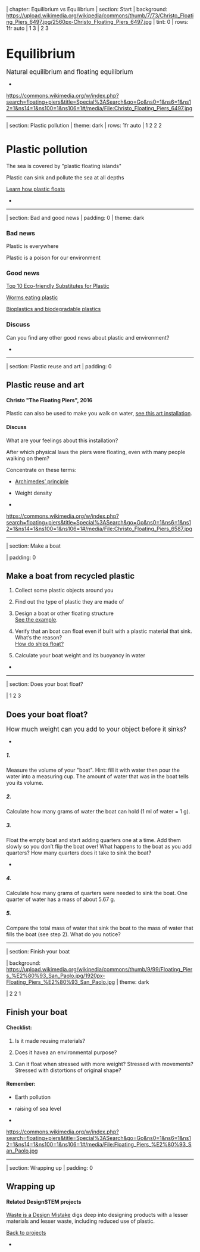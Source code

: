 | chapter: Equilibrium vs Equilibrium
| section: Start
| background: https://upload.wikimedia.org/wikipedia/commons/thumb/7/73/Christo_Floating_Piers_6497.jpg/2560px-Christo_Floating_Piers_6497.jpg
| tint: 0
| rows: 1fr auto
| 1 3
| 2 3

# <big style="color: var(--darkblue)">Equilibrium</big>

<big style="color: var(--darkblue)">Natural equilibrium and floating equilibrium</big>

-

<f-next-button title="Start" />

<f-notes title="Credits">

https://commons.wikimedia.org/w/index.php?search=floating+piers&title=Special%3ASearch&go=Go&ns0=1&ns6=1&ns12=1&ns14=1&ns100=1&ns106=1#/media/File:Christo_Floating_Piers_6497.jpg

</f-notes>

---

| section: Plastic pollution
| theme: dark
| rows: 1fr auto
| 1 2 2 2

# Plastic pollution

The sea is covered by "plastic floating islands"

Plastic can sink and pollute the sea at all depths

<a class="tertiary" href="../plastics" target="_blank">Learn how plastic floats</a>

-

<f-video src="https://www.youtube.com?v=31CdhLMV7Es" />

---

| section: Bad and good news
| padding: 0
| theme: dark

<section>

### Bad news

Plastic is everywhere

Plastic is a poison for our environment

### Good news

<a href="https://science.howstuffworks.com/environmental/green-tech/sustainable/5-plastic-substitutes.htm" target="_blank">Top 10 Eco-friendly Substitutes for Plastic</a>

<a href="https://news.nationalgeographic.com/2017/04/wax-worms-eat-plastic-polyethylene-trash-pollution-cleanup/" target="_blank">Worms eating plastic</a>

<a href="https://www.explainthatstuff.com/bioplastics.html" target="_blank">Bioplastics and biodegradable plastics</a>

### Discuss

Can you find any other good news about plastic and environment?

</section>

-

<f-image src="https://upload.wikimedia.org/wikipedia/commons/thumb/c/c0/BiodegradablePlasticUtensils1.jpg/1024px-BiodegradablePlasticUtensils1.jpg" />

---

| section: Plastic reuse and art
| padding: 0

<section>

## Plastic reuse and art

#### Christo "The Floating Piers", 2016

Plastic can also be used to make you walk on water, <a href="https://christojeanneclaude.net/projects/the-floating-piers" target="_new">see this art installation</a>.

#### Discuss

What are your feelings about this installation?

After which physical laws the piers were floating, even with many people walking on them?

Concentrate on these terms:

- <a href="https://www.britannica.com/science/Archimedes-principle" target="_blank">Archimedes’ principle</a>

- Weight density

</section>

-

<f-image src="https://upload.wikimedia.org/wikipedia/commons/7/78/Christo_Floating_Piers_6587.jpg" />

<f-notes title="Credits">

https://commons.wikimedia.org/w/index.php?search=floating+piers&title=Special%3ASearch&go=Go&ns0=1&ns6=1&ns12=1&ns14=1&ns100=1&ns106=1#/media/File:Christo_Floating_Piers_6587.jpg

</f-notes>

---

| section: Make a boat

| padding: 0

<section>

## Make a boat from recycled plastic

1. Collect some plastic objects around you  

2. Find out the type of plastic they are made of

3. Design a boat or other floating structure<br><a href="https://observers.france24.com/en/20170804-tunisia-holds-world-first-sea-race-boats-made-out-recycled-materials" target="_new">See the example</a>.

4. Verify that an boat can float even if built with a plastic material that sink. What’s the reason?<br><a href="https://www.youtube.com/watch?v=xniW3_afO-0" target="_blank">How do ships float?</a>

5. Calculate your boat weight and its buoyancy in water

</section>

-

<f-image src="https://upload.wikimedia.org/wikipedia/commons/thumb/8/8d/Bottle_boat_racers_paddle_their_way_to_victory_150612-F-CH060-061.jpg/1024px-Bottle_boat_racers_paddle_their_way_to_victory_150612-F-CH060-061.jpg" />

---

| section: Does your boat float?

| 1 2 3

## Does your boat float?

<big>How much weight can you add to your object before it sinks?</big>

-

##### 1.

Measure the volume of your "boat". Hint: fill it with water then pour the water into a measuring cup. The amount of water that was in the boat tells you its volume.

##### 2.

Calculate how many grams of water the boat can hold (1 ml of water = 1 g).

##### 3.

Float the empty boat and start adding quarters one at a time. Add them slowly so you don’t flip the boat over! What happens to the boat as you add quarters? How many quarters does it take to sink the boat?

-

##### 4.

Calculate how many grams of quarters were needed to sink the boat. One quarter of water has a mass of about 5.67 g.

##### 5.

Compare the total mass of water that sink the boat to the mass of water that fills the boat (see step 2). What do you notice?

---

| section: Finish your boat

| background: https://upload.wikimedia.org/wikipedia/commons/thumb/9/99/Floating_Piers_%E2%80%93_San_Paolo.jpg/1920px-Floating_Piers_%E2%80%93_San_Paolo.jpg
| theme: dark

| 2 2 1

## Finish your boat

#### Checklist:

1. Is it made reusing materials?

2. Does it havea an environmental purpose?

3. Can it float when stressed with more weight? Stressed with movements? Stressed with distortions of original shape?

#### Remember:

- Earth pollution

- raising of sea level

-

<f-notes>

https://commons.wikimedia.org/w/index.php?search=floating+piers&title=Special%3ASearch&go=Go&ns0=1&ns6=1&ns12=1&ns14=1&ns100=1&ns106=1#/media/File:Floating_Piers_%E2%80%93_San_Paolo.jpg

</f-notes>

---

| section: Wrapping up
| padding: 0

<section>

## Wrapping up

#### Related DesignSTEM projects

<a href="../waste">Waste is a Design Mistake</a> digs deep into designing products with a lesser materials and lesser waste, including reduced use of plastic.

<a class="tertiary" href=".."><f-leftarrow-icon /> Back to projects</a>

</section>

-

<f-image src="https://upload.wikimedia.org/wikipedia/commons/thumb/7/73/Christo_Floating_Piers_6497.jpg/2560px-Christo_Floating_Piers_6497.jpg" />